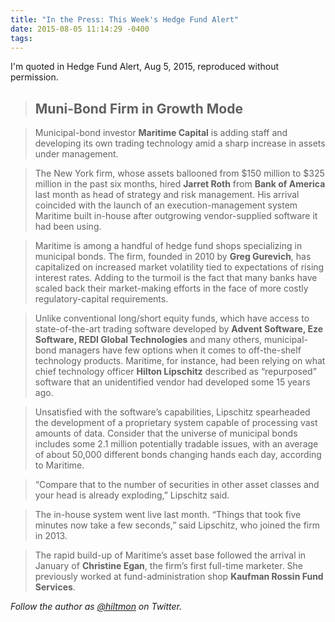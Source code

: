 ```yaml
---
title: "In the Press: This Week's Hedge Fund Alert"
date: 2015-08-05 11:14:29 -0400
tags: 
---
```


<span class="light">I'm quoted in Hedge Fund Alert, Aug 5, 2015, reproduced without permission.</span>

> ## Muni-Bond Firm in Growth Mode

> Municipal-bond investor **Maritime Capital** is adding staff and developing its own trading technology amid a sharp increase in assets under management.

> The New York firm, whose assets ballooned from $150 million to $325 million in the past six months, hired **Jarret Roth** from **Bank of America** last month as head of strategy and risk management. His arrival coincided with the launch of an execution-management system Maritime built in-house after outgrowing vendor-supplied software it had been using.

> Maritime is among a handful of hedge fund shops specializing in municipal bonds. The firm, founded in 2010 by **Greg Gurevich**, has capitalized on increased market volatility tied to expectations of rising interest rates. Adding to the turmoil is the fact that many banks have scaled back their market-making efforts in the face of more costly regulatory-capital requirements.

> Unlike conventional long/short equity funds, which have access to state-of-the-art trading software developed by **Advent Software, Eze Software, REDI Global Technologies** and many others, municipal-bond managers have few options when it comes to off-the-shelf technology products. Maritime, for instance, had been relying on what chief technology officer **Hilton Lipschitz** described as “repurposed” software that an unidentified vendor had developed some 15 years ago.

> Unsatisfied with the software’s capabilities, Lipschitz spearheaded the development of a proprietary system capable of processing vast amounts of data. Consider that the universe of municipal bonds includes some 2.1 million potentially tradable issues, with an average of about 50,000 different bonds changing hands each day, according to Maritime.


> “Compare that to the number of securities in other asset classes and your head is already exploding,” Lipschitz said.

> The in-house system went live last month. “Things that took five minutes now take a few seconds,” said Lipschitz, who joined the firm in 2013.

> The rapid build-up of Maritime’s asset base followed the arrival in January of **Christine Egan**, the firm’s first full-time marketer. She previously worked at fund-administration shop **Kaufman Rossin Fund Services**.

*Follow the author as [@hiltmon](https://twitter.com/hiltmon) on Twitter.*
